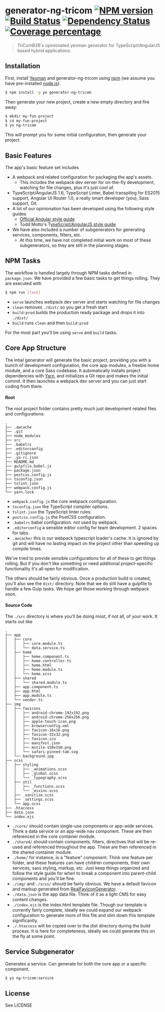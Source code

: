 # generator-ng-tricom [![NPM version][npm-image]][npm-url] [![Build Status][travis-image]][travis-url] [![Dependency Status][daviddm-image]][daviddm-url] [![Coverage percentage][coveralls-image]][coveralls-url]

> TriComB2B's opinionated yeoman generator for TypeScript/AngularJS based hybrid applications.

## Installation

First, install [Yeoman](http://yeoman.io) and generator-ng-tricom using [npm](https://www.npmjs.com/) (we assume you have pre-installed [node.js](https://nodejs.org/)).

```sh
$ npm install -g yo generator-ng-tricom
```

Then generate your new project, create a new empty directory and fire away:

```sh
$ mkdir my-fun-project
$ cd my-fun-project
$ yo ng-tricom
```

This will prompt you for some initial configuration, then generate your project.

## Basic Features

The app's basic feature set includes

- A webpack and related configuration for packaging the app's assets.
  - This includes the webpack dev server for on-the-fly development, watching for file changes, plus it's just cool af.
- TypeScript/AngularJS 1.6, TypeScript Linter, Babel transpiling for ES2015 support, Angular UI Router 1.0, a really smart developer (you), Sass support, Git.
- A lot of our opinionation has been developed using the following style guides
  - [Official Angular style guide](https://angular.io/docs/ts/latest/guide/style-guide.html)
  - Todd Motto's T[ypeScript/AngularJS style guide](https://github.com/toddmotto/angularjs-styleguide/tree/master/typescript)
- We have also included a number of subgenerators for generating services, components, filters, etc.
  - At this time, we have not completed initial work on most of these subgenerators, so they are still in the planning stages.

## NPM Tasks

The workflow is handled largely through NPM tasks defined in `package.json`. We have provided a few basic tasks to get things rolling. They are executed with

```sh
$ npm run [task]
```

- `serve` launches webpack dev server and starts watching for file changes
- `clean` removes `./dist/` so you get a fresh start
- `build:prod` builds the production ready package and drops it into `./dist/`
- `build` runs `clean` and then `build:prod`

For the most part you'll be using `serve` and `build` tasks.

## Core App Structure

The intial generator will generate the basic project, providing you with a bunch of development configuration, the core app modules, a freebie home module, and a core Sass codebase. It automatically installs project dependencies with [Yarn](), and initializes a Git repo and makes the initial commit. It then launches a webpack dev server and you can just start coding from there.

#### Root

The root project folder contains pretty much just development related files and configurations:

```
.
├── .awcache
├── .git
├── node_modules
├── src
├── .babelrc
├── .editorconfig
├── .gitignore
├── .yo-rc.json
├── README.md
├── gulpfile.babel.js
├── package.json
├── postcss.config.js
├── tsconfig.json
├── tslint.json
├── webpack.config.js
└── yarn.lock
```

- `webpack.config.js` the core webpack configuration.
- `tsconfig.json` the TypeScript compiler options.
- `tslint.json` the TypeScript linter rules.
- `postcss.config.js` the PostCSS configuration.
- `.babelrc` babel configuration. not used by webpack.
- `.editorconfig` a sensible editor config for team development. 2 spaces for tabs.
- `.awcache/` this is our webpack typescript loader's cache. it is ignored by git and will have no lasting impact on the project other than speeding up compile times.

We've tried to provide sensible configurations for all of these to get things rolling. But if you don't like something or need additional project-specific functionality it's all open for modification.

The others should be fairly obvious. Once a production build is created, you'll also see the `dist/` directory. Note that we do still have a gulpfile to handle a few Gulp tasks. We hope get those working through webpack soon.

#### Source Code

The `./src` directory is where you'll be doing most, if not all, of your work. It starts out like

```
.
├── app
│   ├── core
│   │   ├── core.module.ts
│   │   └── data.service.ts
│   ├── home
│   │   ├── home.component.ts
│   │   ├── home.controller.ts
│   │   ├── home.html
│   │   ├── home.module.ts
│   │   └── home.scss
│   ├── shared
│   │   └── shared.module.ts
│   ├── app.component.ts
│   ├── app.html
│   ├── app.module.ts
│   └── vendor.ts
├── img
│   ├── favicons
│   │   ├── android-chrome-192x192.png
│   │   ├── android-chrome-256x256.png
│   │   ├── apple-touch-icon.png
│   │   ├── browserconfig.xml
│   │   ├── favicon-16x16.png
│   │   ├── favicon-32x32.png
│   │   ├── favicon.ico
│   │   ├── manifest.json
│   │   ├── mstile-150x150.png
│   │   └── safari-pinned-tab.svg
│   └── background.jpg
├── scss
│   ├── styling
│   │   ├── _animations.scss
│   │   ├── _global.scss
│   │   └── _typography.scss
│   ├── util
│   │   ├── _functions.scss
│   │   └── _mixins.scss
│   ├── _sanitize.scss
│   ├── _settings.scss
│   └── app.scss
├── .htaccess
├── data.json
└── index.ejs
```

- `./core/` should contain single-use components or app-wide services. Think a data service or an app-wide nav component. These are then referenced in the core container module.
- `./shared/` should contain components, filters, directives that will be re-used and referenced throughout the app. These are then referenced in the shared container module.
- `./home/` for instance, is a "feature" component. Think one feature per folder, and these features can have children components, their own services, sass styling, markup, etc. Just keep things organized and follow the style guide for when to break a component into parent-child components and you'll be fine.
- `./img/` and `./scss/` should be fairly obvious. We have a default favicon and markup generated from [RealFaviconGenerator](http://realfavicongenerator.net/).
- `./data.json` is the app data file. Think of it as a light CMS for easy content changes.
- `./index.ejs` is the index.html template file. Though our template is currently fairly complete, ideally we could expand our webpack configuration to generate more of this file and slim down this template significantly.
- `./.htaccess` will be copied over to the dist directory during the build process. It is here for completeness, ideally we could generate this on the fly at some point.

## Service Subgenerator

Generates a service. Can generate for both the core app or a specific component.

```sh
$ yo ng-tricom:service
```

## License

See LICENSE

[npm-image]: https://badge.fury.io/js/generator-tricom.svg
[npm-url]: https://npmjs.org/package/generator-tricom
[travis-image]: https://travis-ci.org/TricomB2B/generator-tricom.svg?branch=master
[travis-url]: https://travis-ci.org/TricomB2B/generator-tricom
[daviddm-image]: https://david-dm.org/TricomB2B/generator-tricom.svg?theme=shields.io
[daviddm-url]: https://david-dm.org/TricomB2B/generator-tricom
[coveralls-image]: https://coveralls.io/repos/TricomB2B/generator-tricom/badge.svg
[coveralls-url]: https://coveralls.io/r/TricomB2B/generator-tricom
